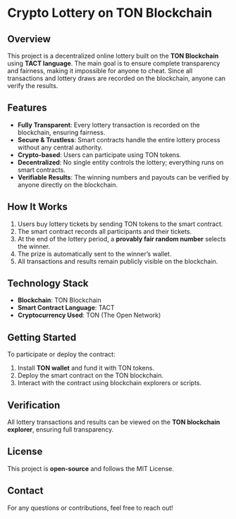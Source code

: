# Crypto Lottery on TON Blockchain

## Overview

This project is a decentralized online lottery built on the **TON Blockchain** using **TACT language**. The main goal is to ensure complete transparency and fairness, making it impossible for anyone to cheat. Since all transactions and lottery draws are recorded on the blockchain, anyone can verify the results.

## Features

- **Fully Transparent**: Every lottery transaction is recorded on the blockchain, ensuring fairness.
- **Secure & Trustless**: Smart contracts handle the entire lottery process without any central authority.
- **Crypto-based**: Users can participate using TON tokens.
- **Decentralized**: No single entity controls the lottery; everything runs on smart contracts.
- **Verifiable Results**: The winning numbers and payouts can be verified by anyone directly on the blockchain.

## How It Works

1. Users buy lottery tickets by sending TON tokens to the smart contract.
2. The smart contract records all participants and their tickets.
3. At the end of the lottery period, a **provably fair random number** selects the winner.
4. The prize is automatically sent to the winner’s wallet.
5. All transactions and results remain publicly visible on the blockchain.

## Technology Stack

- **Blockchain**: TON Blockchain
- **Smart Contract Language**: TACT
- **Cryptocurrency Used**: TON (The Open Network)

## Getting Started

To participate or deploy the contract:

1. Install **TON wallet** and fund it with TON tokens.
2. Deploy the smart contract on the TON blockchain.
3. Interact with the contract using blockchain explorers or scripts.

## Verification

All lottery transactions and results can be viewed on the **TON blockchain explorer**, ensuring full transparency.

## License

This project is **open-source** and follows the MIT License.

## Contact

For any questions or contributions, feel free to reach out!
